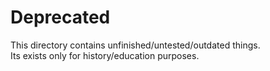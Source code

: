 # Deprecated

This directory contains unfinished/untested/outdated things.  
Its exists only for history/education purposes.
